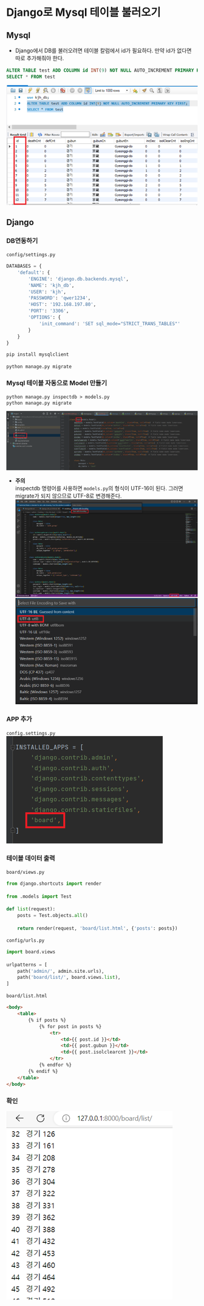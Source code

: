 # Django로 Mysql 테이블 불러오기
## Mysql
- Django에서 DB를 불러오려면 테이블 칼럼에서 id가 필요하다. 만약 id가 없다면 따로 추가해줘야 한다.
```sql
ALTER TABLE test ADD COLUMN id INT(9) NOT NULL AUTO_INCREMENT PRIMARY KEY FIRST;
SELECT * FROM test
```
![image](./image/Django_DB_xc7230/1.png)<br/>

## Django
### DB연동하기
`config/settings.py`
```python
DATABASES = {
    'default': {
        'ENGINE': 'django.db.backends.mysql',
        'NAME': 'kjh_db',
        'USER': 'kjh',
        'PASSWORD': 'qwer1234',
        'HOST': '192.168.197.80',
        'PORT': '3306',
        'OPTIONS': {
            'init_command': 'SET sql_mode="STRICT_TRANS_TABLES"'
        }
    }
}
```
```shell
pip install mysqlclient

python manage.py migrate
```

### Mysql 테이블 자동으로 Model 만들기
```shell
python manage.py inspectdb > models.py
python manage.py migrate
```
![image](./image/Django_DB_xc7230/2.png)<br/>

- **주의**<br/>
    inspectdb 명령어를 사용하면 `models.py`의 형식이 UTF-16이 된다. 그러면 migrate가 되지 않으므로 UTF-8로 변경해준다.
    ![image](./image/Django_DB_xc7230/4.png)<br/>
    ![image](./image/Django_DB_xc7230/5.png)<br/>

### APP 추가
`config.settings.py`<br/>
![image](./image/Django_DB_xc7230/3.png)<br/>


### 테이블 데이터 출력
`board/views.py`<br/>
```python
from django.shortcuts import render

from .models import Test

def list(request):
    posts = Test.objects.all()

    return render(request, 'board/list.html', {'posts': posts})
```
`config/urls.py`<br/>
```python
import board.views

urlpatterns = [
    path('admin/', admin.site.urls),
    path('board/list/', board.views.list),
]
```

`board/list.html`<br/>
```html
<body>
    <table>
        {% if posts %}
            {% for post in posts %}
                <tr>
                    <td>{{ post.id }}</td>
                    <td>{{ post.gubun }}</td>
                    <td>{{ post.isolclearcnt }}</td>
                </tr>
            {% endfor %}
        {% endif %}
    </table>
</body>
```

### 확인
![image](./image/Django_DB_xc7230/6.png)<br/>